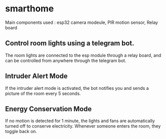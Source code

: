 # smarthome
Main components used : esp32 camera modeule, PIR motion sensor, Relay board

## Control room lights using a telegram bot.
The room lights are connected to the esp module through a relay board, and can be controlled from anywhere through the telegram bot.

## Intruder Alert Mode
If the intruder alert mode is activated, the bot notifies you and sends a picture of the room every 5 seconds.

## Energy Conservation Mode
If no motion is detected for 1 minute, the lights and fans are automatically turned off to conserve electricity.
Whenever someone enters the room, they toggle back on.

